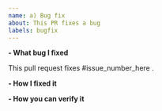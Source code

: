 ```yaml
---
name: a) Bug fix
about: This PR fixes a bug
labels: bugfix
---
```


<!--
Please make sure you've read and understood our contributing guidelines;
https://github.com/notadamking/tensortrader/blob/master/CONTRIBUTING.md
-->

**- What bug I fixed**

This pull request fixes #issue_number_here .

**- How I fixed it**

**- How you can verify it**

<!-- You need a good justification for not including tests for the bug you fixed. -->
